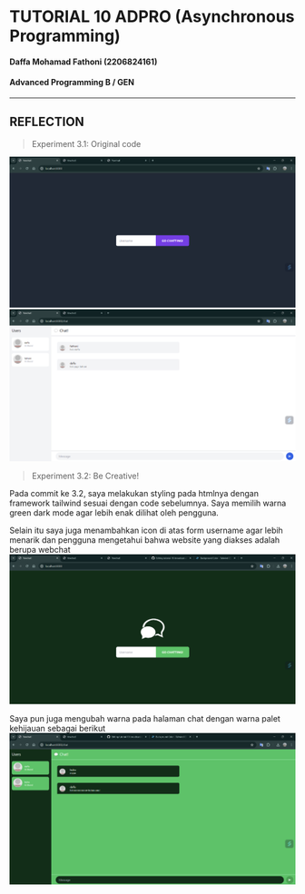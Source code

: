 # TUTORIAL 10 ADPRO  (Asynchronous Programming)
#### Daffa Mohamad Fathoni (2206824161)
#### Advanced Programming B / GEN

<hr>

## REFLECTION
>Experiment 3.1: Original code

![alt text](image-1.png)
![alt text](image.png)

>Experiment 3.2: Be Creative!

Pada commit ke 3.2, saya melakukan styling pada htmlnya dengan framework tailwind sesuai dengan code sebelumnya. Saya memilih warna green dark mode agar lebih enak dilihat oleh pengguna.

Selain itu saya juga menambahkan icon di atas form username agar lebih menarik dan pengguna mengetahui bahwa website yang diakses adalah berupa webchat
![alt text](image-2.png)

Saya pun juga mengubah warna pada halaman chat dengan warna palet kehijauan sebagai berikut
![alt text](image-3.png)